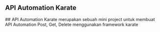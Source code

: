 ## API Automation Karate 
<p>
    ## API Automation Karate  merupakan sebuah mini project untuk membuat API Automation Post, Get, Delete menggunakan framework karate
</p>


